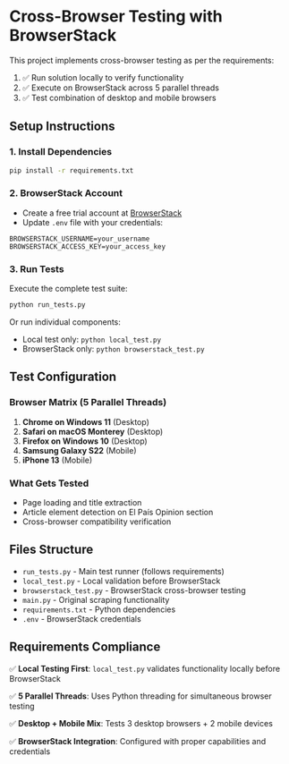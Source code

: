 # Cross-Browser Testing with BrowserStack

This project implements cross-browser testing as per the requirements:
1. ✅ Run solution locally to verify functionality
2. ✅ Execute on BrowserStack across 5 parallel threads  
3. ✅ Test combination of desktop and mobile browsers

## Setup Instructions

### 1. Install Dependencies
```bash
pip install -r requirements.txt
```

### 2. BrowserStack Account
- Create a free trial account at [BrowserStack](https://www.browserstack.com/)
- Update `.env` file with your credentials:
```
BROWSERSTACK_USERNAME=your_username
BROWSERSTACK_ACCESS_KEY=your_access_key
```

### 3. Run Tests
Execute the complete test suite:
```bash
python run_tests.py
```

Or run individual components:
- Local test only: `python local_test.py`
- BrowserStack only: `python browserstack_test.py`

## Test Configuration

### Browser Matrix (5 Parallel Threads)
1. **Chrome on Windows 11** (Desktop)
2. **Safari on macOS Monterey** (Desktop)  
3. **Firefox on Windows 10** (Desktop)
4. **Samsung Galaxy S22** (Mobile)
5. **iPhone 13** (Mobile)

### What Gets Tested
- Page loading and title extraction
- Article element detection on El País Opinion section
- Cross-browser compatibility verification

## Files Structure
- `run_tests.py` - Main test runner (follows requirements)
- `local_test.py` - Local validation before BrowserStack
- `browserstack_test.py` - BrowserStack cross-browser testing
- `main.py` - Original scraping functionality
- `requirements.txt` - Python dependencies
- `.env` - BrowserStack credentials

## Requirements Compliance

✅ **Local Testing First**: `local_test.py` validates functionality locally before BrowserStack

✅ **5 Parallel Threads**: Uses Python threading for simultaneous browser testing

✅ **Desktop + Mobile Mix**: Tests 3 desktop browsers + 2 mobile devices

✅ **BrowserStack Integration**: Configured with proper capabilities and credentials
